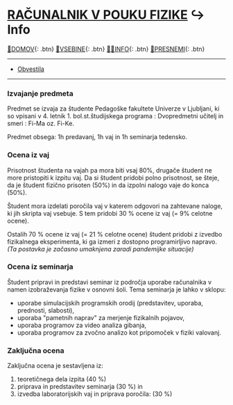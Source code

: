 # [RAČUNALNIK V POUKU FIZIKE](../index) ↪ Info

[🏡DOMOV](./index){: .btn}
[📝VSEBINE](./Vsebine/index.md){: .btn}
[👨‍🎓INFO](./info.html){: .btn}
[💾PRESNEMI](./Presnemi/index){: .btn}

---

- [Obvestila](./Obvestila/index.md)

---

### Izvajanje predmeta

Predmet se izvaja za študente Pedagoške fakultete Univerze v Ljubljani, ki so vpisani v 4. letnik 1. bol.st.študijskega programa : Dvopredmetni učitelj in smeri : Fi-Ma oz. Fi-Ke.

Predmet obsega: 1h predavanj, 1h vaj in 1h seminarja tedensko.

### Ocena iz vaj

Prisotnost študenta na vajah pa mora biti vsaj 80%, drugače študent ne more pristopiti k izpitu vaj. Da si študent pridobi polno prisotnost, se šteje, da je študent fizično prisoten (50%) in da izpolni nalogo vaje do konca (50%).

Študent mora izdelati poročila vaj v katerem odgovori na zahtevane naloge, ki jih skripta vaj vsebuje. S tem pridobi 30 % ocene iz vaj (= 9% celotne ocene).

Ostalih 70 % ocene iz vaj (= 21 % celotne ocene) študent pridobi z izvedbo fizikalnega eksperimenta, ki ga izmeri z dostopno programirljivo napravo. *(Ta postavka je začasno umaknjena zaradi pandemijke situacije)*

### Ocena iz seminarja

Študent pripravi in predstavi seminar iz področja uporabe računalnika v namen izobraževanja fizike v osnovni šoli. Tema seminarja je lahko v sklopu:

- uporabe simulacijskih programskih orodij (predstavitev, uporaba, prednosti, slabosti),
- uporaba "pametnih naprav" za merjenje fizikalnih pojavov,
- uporaba programov za video analiza gibanja,
- uporaba programov za zvočno analizo kot pripomoček v fiziki valovanj.


### Zaključna ocena

Zaključna ocena je sestavljena iz:

1. teoretičnega dela izpita (40 %)
2. priprava in predstavitev seminarja (30 %) in
3. izvedba laboratorijskih vaj in priprava poročila: (30 %)


